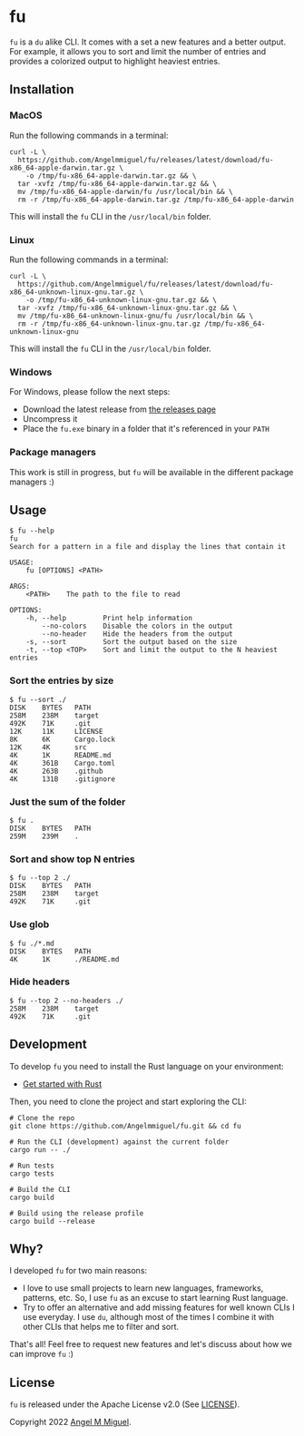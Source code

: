 # fu

`fu` is a `du` alike CLI. It comes with a set a new features and a better output. For example, it allows you to sort and limit the number of entries and provides a colorized output to highlight heaviest entries.

## Installation

### MacOS

Run the following commands in a terminal:

```
curl -L \
  https://github.com/Angelmmiguel/fu/releases/latest/download/fu-x86_64-apple-darwin.tar.gz \
    -o /tmp/fu-x86_64-apple-darwin.tar.gz && \
  tar -xvfz /tmp/fu-x86_64-apple-darwin.tar.gz && \
  mv /tmp/fu-x86_64-apple-darwin/fu /usr/local/bin && \
  rm -r /tmp/fu-x86_64-apple-darwin.tar.gz /tmp/fu-x86_64-apple-darwin
```

This will install the `fu` CLI in the `/usr/local/bin` folder.

### Linux

Run the following commands in a terminal:

```
curl -L \
  https://github.com/Angelmmiguel/fu/releases/latest/download/fu-x86_64-unknown-linux-gnu.tar.gz \
    -o /tmp/fu-x86_64-unknown-linux-gnu.tar.gz && \
  tar -xvfz /tmp/fu-x86_64-unknown-linux-gnu.tar.gz && \
  mv /tmp/fu-x86_64-unknown-linux-gnu/fu /usr/local/bin && \
  rm -r /tmp/fu-x86_64-unknown-linux-gnu.tar.gz /tmp/fu-x86_64-unknown-linux-gnu
```

This will install the `fu` CLI in the `/usr/local/bin` folder.

### Windows

For Windows, please follow the next steps:

- Download the latest release from [the releases page](https://github.com/Angelmmiguel/fu/releases/latest/download/fu-x86_64-pc-windows-gnu.tar.gz)
- Uncompress it
- Place the `fu.exe` binary in a folder that it's referenced in your `PATH`

### Package managers

This work is still in progress, but `fu` will be available in the different package managers :)

## Usage

```
$ fu --help
fu
Search for a pattern in a file and display the lines that contain it

USAGE:
    fu [OPTIONS] <PATH>

ARGS:
    <PATH>    The path to the file to read

OPTIONS:
    -h, --help         Print help information
        --no-colors    Disable the colors in the output
        --no-header    Hide the headers from the output
    -s, --sort         Sort the output based on the size
    -t, --top <TOP>    Sort and limit the output to the N heaviest entries
```

### Sort the entries by size

```
$ fu --sort ./
DISK    BYTES   PATH
258M    238M    target
492K    71K     .git
12K     11K     LICENSE
8K      6K      Cargo.lock
12K     4K      src
4K      1K      README.md
4K      361B    Cargo.toml
4K      263B    .github
4K      131B    .gitignore
```

### Just the sum of the folder

```
$ fu .
DISK    BYTES   PATH
259M    239M    .
```

### Sort and show top N entries

```
$ fu --top 2 ./
DISK    BYTES   PATH
258M    238M    target
492K    71K     .git
```

### Use glob

```
$ fu ./*.md
DISK    BYTES   PATH
4K      1K      ./README.md
```

### Hide headers

```
$ fu --top 2 --no-headers ./
258M    238M    target
492K    71K     .git
```

## Development

To develop `fu` you need to install the Rust language on your environment:

- [Get started with Rust](https://www.rust-lang.org/learn/get-started)

Then, you need to clone the project and start exploring the CLI:

```
# Clone the repo
git clone https://github.com/Angelmmiguel/fu.git && cd fu

# Run the CLI (development) against the current folder
cargo run -- ./

# Run tests
cargo tests

# Build the CLI
cargo build

# Build using the release profile
cargo build --release
```

## Why?

I developed `fu` for two main reasons:

- I love to use small projects to learn new languages, frameworks, patterns, etc. So, I use `fu` as an excuse to start learning Rust language.
- Try to offer an alternative and add missing features for well known CLIs I use everyday. I use `du`, although most of the times I combine it with other CLIs that helps me to filter and sort.

That's all! Feel free to request new features and let's discuss about how we can improve `fu` :)

## License

`fu` is released under the Apache License v2.0 (See [LICENSE](https://github.com/Angelmmiguel/fu/blob/main/LICENSE)).

Copyright 2022 [Angel M Miguel](https://angel.kiwi).
